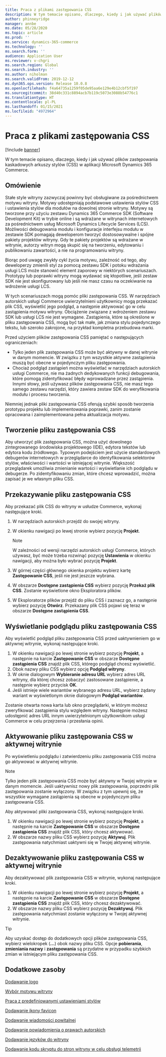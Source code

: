 ```yaml
---
title: Praca z plikami zastępowania CSS
description: W tym temacie opisano, dlaczego, kiedy i jak używać plików zastępowania kaskadowych arkuszy stylów (CSS) w aplikacji Microsoft Dynamics 365 Commerce.
author: phinneyridge
manager: annbe
ms.date: 05/28/2020
ms.topic: article
ms.prod: ''
ms.service: dynamics-365-commerce
ms.technology: ''
ms.search.form: ''
audience: Application User
ms.reviewer: v-chgri
ms.search.region: Global
ms.search.industry: ''
ms.author: niholman
ms.search.validFrom: 2019-12-12
ms.dyn365.ops.version: Release 10.0.8
ms.openlocfilehash: f4a64735a1259f05de95aa6e129e4b12cbf5f197
ms.sourcegitcommit: 38d40c331c8894acb7b119c5073e3088b54776c1
ms.translationtype: HT
ms.contentlocale: pl-PL
ms.lasthandoff: 01/15/2021
ms.locfileid: "4972964"
---
```

# <a name="work-with-css-override-files"></a>Praca z plikami zastępowania CSS


[!include [banner](includes/banner.md)]

W tym temacie opisano, dlaczego, kiedy i jak używać plików zastępowania kaskadowych arkuszy stylów (CSS) w aplikacji Microsoft Dynamics 365 Commerce.

## <a name="overview"></a>Omówienie

Stałe style witryny zazwyczaj powinny być obsługiwane za pośrednictwem motywu witryny. Motywy udostępniają podstawowe ustawienia stylów CSS i ustawienia stylów dla modułów na dowolnej stronie witryny. Motywy są tworzone przy użyciu zestawu Dynamics 365 Commerce SDK (Software Development Kit) w trybie online i są wdrażane w witrynach internetowych za pośrednictwem usług Microsoft Dynamics Lifecycle Services (LCS). Możliwości debugowania modułu i konfiguracje interfejsu modułu w zestawie SDK pomagają deweloperom tworzyć dostosowywalne i spójne pakiety projektów witryny. Gdy te pakiety projektów są wdrażane w witrynie, autorzy witryn mogą skupić się na tworzeniu, edytowaniu i publikowaniu zawartości, a nie na programowaniu witryny.

Biorąc pod uwagę zwykły cykl życia motywu, zależność od tego, aby deweloperzy zmienili styl za pomocą zestawu SDK i potoku wdrażania usługi LCS może stanowić element zaporowy w niektórych scenariuszach. Prototypy lub poprawki witryny mogą wydawać się kłopotliwe, jeśli zestaw SDK nie jest skonfigurowany lub jeśli nie masz czasu na oczekiwanie na wdrożenie usługi LCS.

W tych scenariuszach mogą pomóc pliki zastępowania CSS. W narzędziach autorskich usługi Commerce uwierzytelnieni użytkownicy mogą przekazać plik CSS, wyświetlić jego podgląd, a następnie aktywować go w celu zastąpienia motywu witryny. Obciążenie związane z wdrożeniem zestawu SDK lub usługi LCS nie jest wymagane. Zastąpienia, które są określone w pliku zastępowania CSS, mogą być tak małe, jak zmiana stylu pojedynczego tekstu, lub szeroko zakrojone, na przykład kompletna przebudowa marki.

Przed użyciem plików zastępowania CSS pamiętać o następujących ograniczeniach:

- Tylko jeden plik zastępowania CSS może być aktywny w danej witrynie w danym momencie. W związku z tym wszystkie aktywne zastąpienia muszą być obecne w pojedynczym pliku zastępowania.
- Chociaż podgląd zastąpień można wyświetlać w narzędziach autorskich usługi Commerce, nie ma żadnych dedykowanych funkcji debugowania, które pomogą zidentyfikować błędy wprowadzane przez zastąpienia. Innymi słowy, jeśli używasz plików zastępowania CSS, nie masz tego samego zestawu narzędzi, który zawiera zestaw SDK do weryfikowania modułu i procesu tworzenia.

Niemniej jednak pliki zastępowania CSS oferują szybki sposób tworzenia prototypu projektu lub implementowania poprawki, zanim zostanie opracowana i zaimplementowana pełna aktualizacja motywu.

## <a name="create-a-css-override-file"></a>Tworzenie pliku zastępowania CSS

Aby utworzyć plik zastępowania CSS, można użyć dowolnego zintegrowanego środowiska projektowego (IDE), edytora tekstów lub edytora kodu źródłowego. Typowym podejściem jest użycie standardowych debugerów internetowych w przeglądarce do identyfikowania selektorów stylów, właściwości i wartości w istniejącej witrynie. Większość przeglądarek umożliwia zmienianie wartości i wyświetlanie ich podglądu w debugerze. Po zidentyfikowaniu zmian, które chcesz wprowadzić, można zapisać je we własnym pliku CSS.

## <a name="upload-a-css-override-file"></a>Przekazywanie pliku zastępowania CSS

Aby przekazać plik CSS do witryny w usłudze Commerce, wykonaj następujące kroki.

1. W narzędziach autorskich przejdź do swojej witryny.
1. W okienku nawigacji po lewej stronie wybierz pozycję **Projekt**.

    > [!NOTE]
    > W zależności od wersji narzędzi autorskich usługi Commerce, których używasz, być może trzeba rozwinąć pozycję **Ustawienia** w okienku nawigacji, aby można było wybrać pozycję **Projekt**.

1. W górnej części głównego okienka projektu wybierz kartę **Zastępowanie CSS**, jeśli nie jest jeszcze wybrana.
1. W obszarze **Dostępne zastąpienia CSS** wybierz pozycję **Przekaż plik CSS**. Zostanie wyświetlone okno Eksploratora plików.
1. W Eksploratorze plików przejdź do pliku CSS i zaznacz go, a następnie wybierz pozycję **Otwórz**. Przekazany plik CSS pojawi się teraz w obszarze **Dostępne zastąpienia CSS**.

## <a name="preview-a-css-override-file"></a>Wyświetlanie podglądu pliku zastępowania CSS

Aby wyświetlić podgląd pliku zastępowania CSS przed uaktywnieniem go w aktywnej witrynie, wykonaj następujące kroki.

1. W okienku nawigacji po lewej stronie wybierz pozycję **Projekt**, a następnie na karcie **Zastępowanie CSS** w obszarze **Dostępne zastąpienia CSS** znajdź plik CSS, którego podgląd chcesz wyświetlić.
1. Obok nazwy pliku CSS wybierz opcję **Podgląd witryny**.
1. W oknie dialogowym **Wybieranie adresu URL** wybierz adres URL witryny, dla której chcesz zobaczyć zastosowane zastąpienie, a następnie wybierz przycisk **OK**.
1. Jeśli istnieje wiele wariantów wybranego adresu URL, wybierz żądany wariant w wyświetlonym oknie dialogowym **Podgląd wariantów**.

Zostanie otwarta nowa karta lub okno przeglądarki, w którym możesz zweryfikować zastąpienia stylu względem witryny. Następnie możesz udostępnić adres URL innym uwierzytelnionym użytkownikom usługi Commerce w celu przejrzenia i przesłania opinii.

## <a name="activate-a-css-override-file-on-your-live-site"></a>Aktywowanie pliku zastępowania CSS w aktywnej witrynie

Po wyświetleniu podglądu i zatwierdzeniu pliku zastępowania CSS można go aktywować w aktywnej witrynie.

> [!NOTE]
> Tylko jeden plik zastępowania CSS może być aktywny w Twojej witrynie w danym momencie. Jeśli uaktywnisz nowy plik zastępowania, poprzedni plik zastępowania zostanie wyłączony. W związku z tym upewnij się, że wszystkie wymagane zastąpienia są obecne w pojedynczym pliku zastępowania CSS.

Aby aktywować pliki zastępowania CSS, wykonaj następujące kroki.

1. W okienku nawigacji po lewej stronie wybierz pozycję **Projekt**, a następnie na karcie **Zastępowanie CSS** w obszarze **Dostępne zastąpienia CSS** znajdź plik CSS, który chcesz aktywować.
1. W obszarze nazwy pliku CSS wybierz pozycję **Aktywuj**. Plik zastępowania natychmiast uaktywni się w Twojej aktywnej witrynie.

## <a name="deactivate-a-css-override-file-on-your-live-site"></a>Dezaktywowanie pliku zastępowania CSS w aktywnej witrynie

Aby dezaktywować plik zastępowania CSS w witrynie, wykonaj następujące kroki.

1. W okienku nawigacji po lewej stronie wybierz pozycję **Projekt**, a następnie na karcie **Zastępowanie CSS** w obszarze **Dostępne zastąpienia CSS** znajdź plik CSS, który chcesz dezaktywować.
1. W obszarze nazwy pliku CSS wybierz pozycję **Dezaktywuj**. Plik zastępowania natychmiast zostanie wyłączony w Twojej aktywnej witrynie.

> [!TIP]
> Aby uzyskać dostęp do dodatkowych opcji plików zastępowania CSS, wybierz wielokropek (**...**) obok nazwy pliku CSS. Opcje **pobierania**, **zmieniania nazwy** i **zastępowania** są przydatne w przypadku szybkich zmian w istniejącym pliku zastępowania CSS.

## <a name="additional-resources"></a>Dodatkowe zasoby

[Dodawanie logo](add-logo.md)

[Wybór motywu witryny](select-site-theme.md)

[Praca z predefiniowanymi ustawieniami stylów](style-presets.md)

[Dodawanie ikony favicon](add-favicon.md)

[Dodawanie wiadomości powitalnej](add-welcome-message.md)

[Dodawanie powiadomienia o prawach autorskich](add-copyright-notice.md)

[Dodawanie języków do witryny](add-languages-to-site.md)

[Dodawanie kodu skryptu do stron witryny w celu obsługi telemetrii](add-telemetry.md)
